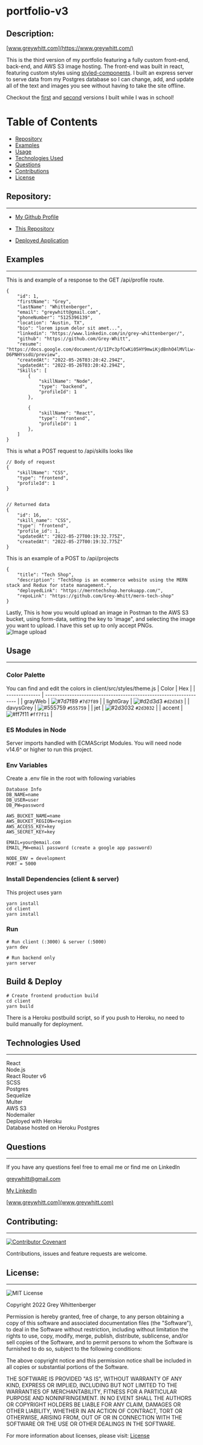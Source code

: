 # portfolio-v3

## Description:

[www.greywhitt.com](https://www.greywhitt.com/)

This is the third version of my portfolio featuring a fully custom front-end, back-end, and AWS S3 image hosting. The front-end was built in react, featuring custom styles using [styled-components](https://styled-components.com/). I built an express server to serve data from my Postgres database so I can change, add, and update all of the text and images you see without having to take the site offline.

Checkout the [first](https://github.com/Grey-Whitt/Grey-Whitt.github.io) and [second](https://github.com/Grey-Whitt/react-portfolio) versions I built while I was in school!

# Table of Contents

- [Repository](#repository)
- [Examples](#examples)
- [Usage](#usage)
- [Technologies Used](#technologies-used)
- [Questions](#questions)
- [Contributions](#contributing)
- [License](#license)

## Repository:

---

- [My Github Profile](https://github.com/Grey-Whitt)

- [This Repository](https://github.com/Grey-Whitt/portfolio-v3)

- [Deployed Application](www.greywhitt.com)

## Examples

---

This is and example of a response to the GET /api/profile route.
```
{
    "id": 1,
    "firstName": "Grey",
    "lastName": "Whittenberger",
    "email": "greywhitt@gmail.com",
    "phoneNumber": "5125396139",
    "location": "Austin, TX",
    "bio": "lorem ipsum delor sit amet...",
    "linkedin": "https://www.linkedin.com/in/grey-whittenberger/",
    "github": "https://github.com/Grey-Whitt",
    "resume": "https://docs.google.com/document/d/1IPc3pfCwKi05HY9mwiKjdBnhO4lMVlLw-D6PNHYssdU/preview",
    "createdAt": "2022-05-26T03:20:42.294Z",
    "updatedAt": "2022-05-26T03:20:42.294Z",
    "Skills": [
        {
            "skillName": "Node",
            "type": "backend",
            "profileId": 1
        },
       
        {
            "skillName": "React",
            "type": "frontend",
            "profileId": 1
        },
    ]
}
```   
  
This is what a POST request to /api/skills looks like 
```
// Body of request 
{
    "skillName": "CSS",
    "type": "frontend",
    "profileId": 1
}


// Returned data
{
    "id": 16,
    "skill_name": "CSS",
    "type": "frontend",
    "profile_id": 1,
    "updatedAt": "2022-05-27T00:19:32.775Z",
    "createdAt": "2022-05-27T00:19:32.775Z"
}

```
  
This is an example of a POST to /api/projects
```
{
    "title": "Tech Shop",
    "description": "TechShop is an ecommerce website using the MERN stack and Redux for state management.",
    "deployedLink": "https://merntechshop.herokuapp.com/",
    "repoLink": "https://github.com/Grey-Whitt/mern-tech-shop"
}

```

Lastly, This is how you would upload an image in Postman to the AWS S3 bucket, using form-data, setting the key to 'image", and selecting the image you want to upload. I have this set up to only accept PNGs.  
![Image upload](./images/image.png)

## Usage

---

### Color Palette

You can find and edit the colors in client/src/styles/theme.js
| Color | Hex |
| -------------- | ------------------------------------------------------------------ |
| grayWeb | ![#7d7f89](./images/7d7f89.png) `#7d7f89` |
| lightGray | ![#d2d3d3](./images/d2d3d3.png) `#d2d3d3` |
| davysGrey | ![#555759](./images/555759.png) `#555759` |
| jet | ![#2d3032](./images/2d3032.png) `#2d3032` |
| accent | ![#ff7f11](./images/FF7F11.png) `#ff7f11` |

### ES Modules in Node

Server imports handled with ECMAScript Modules. You will need node v14.6^ or higher to run this project.

### Env Variables

Create a .env file in the root with following variables

```
Database Info
DB_NAME=name
DB_USER=user
DB_PW=password

AWS_BUCKET_NAME=name
AWS_BUCKET_REGION=region
AWS_ACCESS_KEY=key
AWS_SECRET_KEY=key

EMAIL=your@email.com
EMAIL_PW=email password (create a google app password)

NODE_ENV = development
PORT = 5000
```

### Install Dependencies (client & server)

This project uses yarn

```
yarn install
cd client
yarn install
```

### Run

```
# Run client (:3000) & server (:5000)
yarn dev

# Run backend only
yarn server
```

## Build & Deploy

```
# Create frontend production build
cd client
yarn build
```

There is a Heroku postbuild script, so if you push to Heroku, no need to build manually for deployment.

## Technologies Used

---

React  
Node.js  
React Router v6  
SCSS  
Postgres  
Sequelize  
Multer  
AWS S3  
Nodemailer  
Deployed with Heroku  
Database hosted on Heroku Postgres

## Questions

---

If you have any questions feel free to email me or find me on LinkedIn

[greywhitt@gmail.com](mailto:greywhitt@gmail.com)

[My LinkedIn](https://www.linkedin.com/in/grey-whittenberger)

[www.greywhitt.com](www.greywhitt.com)

## Contributing:

---

[![Contributor Covenant](https://img.shields.io/badge/Contributor%20Covenant-v2.1%20adopted-ff69b4.svg)](./uploads/CODE_OF_CONDUCT.md)

Contributions, issues and feature requests are welcome.

## License:

---

![MIT License](https://img.shields.io/badge/license-MIT-blue)

Copyright 2022 Grey Whittenberger

Permission is hereby granted, free of charge, to any person obtaining a copy of this software and associated documentation files (the "Software"), to deal in the Software without restriction, including without limitation the rights to use, copy, modify, merge, publish, distribute, sublicense, and/or sell copies of the Software, and to permit persons to whom the Software is furnished to do so, subject to the following conditions:

The above copyright notice and this permission notice shall be included in all copies or substantial portions of the Software.

THE SOFTWARE IS PROVIDED "AS IS", WITHOUT WARRANTY OF ANY KIND, EXPRESS OR IMPLIED, INCLUDING BUT NOT LIMITED TO THE WARRANTIES OF MERCHANTABILITY, FITNESS FOR A PARTICULAR PURPOSE AND NONINFRINGEMENT. IN NO EVENT SHALL THE AUTHORS OR COPYRIGHT HOLDERS BE LIABLE FOR ANY CLAIM, DAMAGES OR OTHER LIABILITY, WHETHER IN AN ACTION OF CONTRACT, TORT OR OTHERWISE, ARISING FROM, OUT OF OR IN CONNECTION WITH THE SOFTWARE OR THE USE OR OTHER DEALINGS IN THE SOFTWARE.

For more information about licenses, please visit:
[License](https://opensource.org/licenses/MIT)
